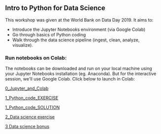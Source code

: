 ## Intro to Python for Data Science

This workshop was given at the World Bank on Data Day 2019. It aims to:
 - Introduce the Jupyter Notebooks environment (via Google Colab)
 - Go through basics of Python coding
 - Walk through the data science pipeline (ingest, clean, analyze, visualize).
 
### Run notebooks on Colab:
 
The notebooks can be downloaded and run on your local machine using your Jupyter Notebooks installation (eg. Anaconda). But for the interactive session, we'll use Google Colab. Click below to launch in Colab:

[0_Jupyter_and_Colab](https://colab.research.google.com/github/worldbank/python-101/blob/master/notebooks/0_Jupyter_and_Colab.ipynb)

[1_Python_code_EXERCISE](https://colab.research.google.com/github/worldbank/python-101/blob/master/notebooks/1_Python_code_EXERCISE.ipynb)

[1_Python_code_SOLUTION](https://colab.research.google.com/github.com/worldbank/python-101/blob/master/notebooks/1_Python_code_SOLUTION.ipynb)

[2_Data science exercise](https://colab.research.google.com/github.com/worldbank/python-101/blob/master/notebooks/2_data_science_workflow.ipynb) 

[3 Data science bonus](https://colab.research.google.com/github.com/worldbank/python-101/blob/master/notebooks/3_data_science_workflow_bonus.ipynb)

